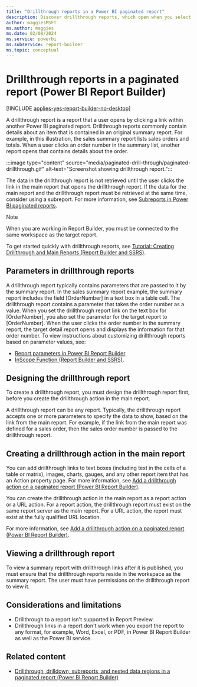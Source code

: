 ```yaml
---
title: "Drillthrough reports in a Power BI paginated report"
description: Discover drillthrough reports, which open when you select a link in a Power BI paginated report to get details about an item in an original summary report in Power BI Report Builder.
author: maggiesMSFT
ms.author: maggies
ms.date: 02/08/2024
ms.service: powerbi
ms.subservice: report-builder
ms.topic: conceptual
---
```


# Drillthrough reports in a paginated report (Power BI Report Builder)

[!INCLUDE [applies-yes-report-builder-no-desktop](../../includes/applies-yes-report-builder-no-desktop.md)]

A drillthrough report is a report that a user opens by clicking a link within another Power BI paginated report. Drillthrough reports commonly contain details about an item that is contained in an original summary report. For example, in this illustration, the sales summary report lists sales orders and totals. When a user clicks an order number in the summary list, another report opens that contains details about the order.  

:::image type="content" source="media/paginated-drill-through/paginated-drillthrough.gif" alt-text="Screenshot showing drillthrough report.":::
  
 The data in the drillthrough report is not retrieved until the user clicks the link in the main report that opens the drillthrough report. If the data for the main report and the drillthrough report must be retrieved at the same time, consider using a subreport. For more information, see [Subreports in Power BI paginated reports](../subreports.md).
  
> [!NOTE]  
> When you are working in Report Builder, you must be connected to the same workspace as the target report.  

 To get started quickly with drillthrough reports, see [Tutorial: Creating Drillthrough and Main Reports &#40;Report Builder and SSRS&#41;](/sql/reporting-services/tutorial-creating-drillthrough-and-main-reports-report-builder). 

## Parameters in drillthrough reports

 A drillthrough report typically contains parameters that are passed to it by the summary report. In the sales summary report example, the summary report includes the field [OrderNumber] in a text box in a table cell. The drillthrough report contains a parameter that takes the order number as a value. When you set the drillthrough report link on the text box for [OrderNumber], you also set the parameter for the target report to [OrderNumber]. When the user clicks the order number in the summary report, the target detail report opens and displays the information for that order number. To view instructions about customizing drillthrough reports based on parameter values, see:

- [Report parameters in Power BI Report Builder](../parameters/report-builder-parameters.md)
- [InScope Function &#40;Report Builder and SSRS&#41;](/sql/reporting-services/report-design/report-builder-functions-inscope-function).  
  
## Designing the drillthrough report

 To create a drillthrough report, you must design the drillthrough report first, before you create the drillthrough action in the main report.  
  
 A drillthrough report can be any report. Typically, the drillthrough report accepts one or more parameters to specify the data to show, based on the link from the main report. For example, if the link from the main report was defined for a sales order, then the sales order number is passed to the drillthrough report.  
  
## Creating a drillthrough action in the main report

 You can add drillthrough links to text boxes (including text in the cells of a table or matrix), images, charts, gauges, and any other report item that has an Action property page. For more information, see [Add a drillthrough action on a paginated report (Power BI Report Builder)](add-drillthrough-action-report-report-builder.md).
  
 You can create the drillthrough action in the main report as a report action or a URL action. For a report action, the drillthrough report must exist on the same report server as the main report. For a URL action, the report must exist at the fully qualified URL location.
  
 For more information, see [Add a drillthrough action on a paginated report (Power BI Report Builder)](add-drillthrough-action-report-report-builder.md).

## Viewing a drillthrough report

 To view a summary report with drillthrough links after it is published, you must ensure that the drillthrough reports reside in the workspace as the summary report. The user must have permissions on the drillthrough report to view it.  

## Considerations and limitations

- Drillthrough to a report isn't supported in Report Preview.
- Drillthrough links in a report don't work when you export the report to any format, for example, Word, Excel, or PDF, in Power BI Report Builder as well as the Power BI service.

## Related content

- [Drillthrough, drilldown, subreports, and nested data regions in a paginated report (Power BI Report Builder)](drillthrough-drilldown-subreports-nested-data-regions.md)  
  
  

